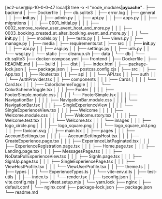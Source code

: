 [ec2-user@ip-10-0-0-47 local]$ tree -x  -I "node_modules|__pycache__"
.
├── backend
│   ├── Dockerfile
│   ├── db.sqlite3
│   ├── error.log
│   ├── general
│   │   ├── __init__.py
│   │   ├── admin.py
│   │   ├── api.py
│   │   ├── apps.py
│   │   ├── migrations
│   │   │   ├── 0001_initial.py
│   │   │   ├── 0002_remove_review_user_event_host_and_more.py
│   │   │   ├── 0003_booking_created_at_alter_booking_event_and_more.py
│   │   │   └── __init__.py
│   │   ├── models.py
│   │   ├── tests.py
│   │   └── views.py
│   ├── manage.py
│   ├── media
│   ├── requirements.txt
│   ├── src
│   │   ├── __init__.py
│   │   ├── api.py
│   │   ├── asgi.py
│   │   ├── settings.py
│   │   ├── urls.py
│   │   └── wsgi.py
│   └── static
├── cleanup.sh
├── data
│   └── db
│       └── db.sqlite3
├── docker-compose.yml
├── frontend
│   ├── Dockerfile
│   ├── README.md
│   ├── build
│   ├── dist
│   ├── index.html
│   ├── package-lock.json
│   ├── package.json
│   ├── postcss.config.cjs
│   ├── src
│   │   ├── App.tsx
│   │   ├── Router.tsx
│   │   ├── api
│   │   │   └── API.tsx
│   │   ├── auth
│   │   │   └── AuthProvider.tsx
│   │   ├── components
│   │   │   ├── Cards
│   │   │   │   └── Card.tsx
│   │   │   ├── ColorSchemeToggle
│   │   │   │   └── ColorSchemeToggle.tsx
│   │   │   ├── Footer
│   │   │   │   ├── FooterSimple.module.css
│   │   │   │   └── FooterSimple.tsx
│   │   │   ├── NavigationBar
│   │   │   │   ├── NavigationBar.module.css
│   │   │   │   └── NavigationBar.tsx
│   │   │   ├── SingleExperienceView
│   │   │   │   └── SingleExperienceView.tsx
│   │   │   ├── Welcome
│   │   │   │   ├── Welcome.module.css
│   │   │   │   ├── Welcome.story.tsx
│   │   │   │   ├── Welcome.test.tsx
│   │   │   │   └── Welcome.tsx
│   │   │   └── images
│   │   │       ├── logo_circle.png
│   │   │       ├── logo_square.png
│   │   │       └── logo_square_old.png
│   │   ├── favicon.svg
│   │   ├── main.tsx
│   │   ├── pages
│   │   │   ├── AccountSettings.tsx
│   │   │   ├── AccountSettingsHost.tsx
│   │   │   ├── CreateExperience.page.tsx
│   │   │   ├── ExperienceListPaginated.tsx
│   │   │   ├── ExperienceRegistration.page.tsx
│   │   │   ├── Home.page.tsx
│   │   │   ├── Landing.page.tsx
│   │   │   ├── MessagesPage.tsx
│   │   │   ├── NoDataPullExperienceView.tsx
│   │   │   ├── SignIn.page.tsx
│   │   │   ├── SignUp.page.tsx
│   │   │   ├── SingleExperiencePage.tsx
│   │   │   ├── ViewHostProfile.tsx
│   │   │   └── ViewUserProfile.tsx
│   │   ├── theme.ts
│   │   ├── types
│   │   │   └── ExperienceTypes.ts
│   │   └── vite-env.d.ts
│   ├── test-utils
│   │   ├── index.ts
│   │   └── render.tsx
│   ├── tsconfig.json
│   ├── vite.config.mjs
│   ├── vitest.setup.mjs
│   └── yarn.lock
├── nginx
│   ├── default.conf
│   └── nginx.conf
├── package-lock.json
├── package.json
└── readme.md